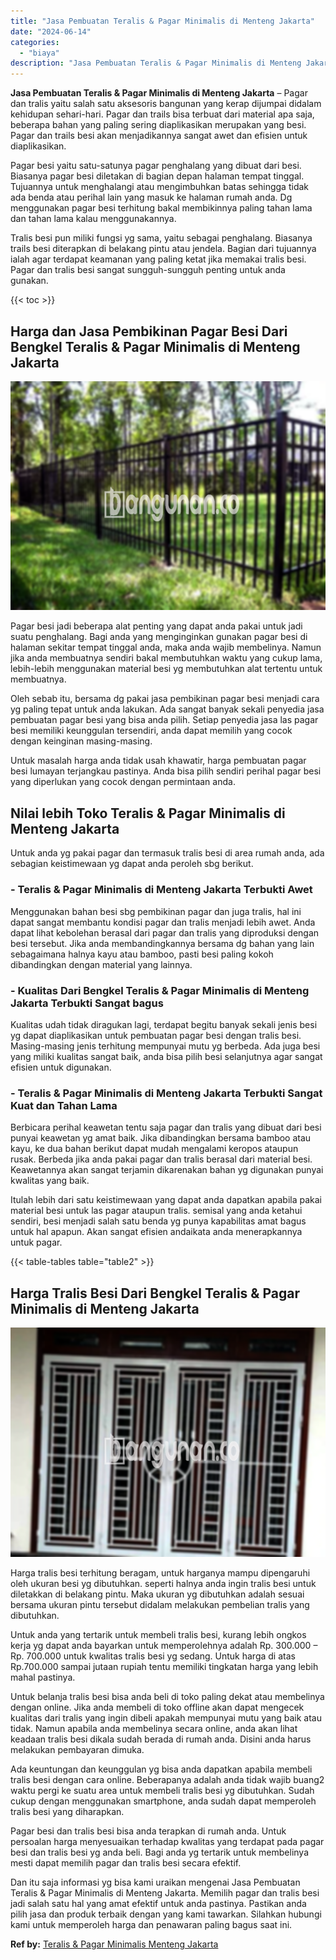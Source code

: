 ```yaml
---
title: "Jasa Pembuatan Teralis & Pagar Minimalis di Menteng Jakarta"
date: "2024-06-14"
categories: 
  - "biaya"
description: "Jasa Pembuatan Teralis & Pagar Minimalis di Menteng Jakarta. Dan itu saja informasi yg bisa kami uraikan mengenai Jasa Pembuatan Teralis & Pagar Minimalis di..."
---
```


**Jasa Pembuatan Teralis & Pagar Minimalis di Menteng Jakarta** – Pagar dan tralis yaitu salah satu aksesoris bangunan yang kerap dijumpai didalam kehidupan sehari-hari. Pagar dan trails bisa terbuat dari material apa saja, beberapa bahan yang paling sering diaplikasikan merupakan yang besi. Pagar dan trails besi akan menjadikannya sangat awet dan efisien untuk diaplikasikan.

Pagar besi yaitu satu-satunya pagar penghalang yang dibuat dari besi. Biasanya pagar besi diletakan di bagian depan halaman tempat tinggal. Tujuannya untuk menghalangi atau mengimbuhkan batas sehingga tidak ada benda atau perihal lain yang masuk ke halaman rumah anda. Dg menggunakan pagar besi terhitung bakal membikinnya paling tahan lama dan tahan lama kalau menggunakannya.

Tralis besi pun miliki fungsi yg sama, yaitu sebagai penghalang. Biasanya trails besi diterapkan di belakang pintu atau jendela. Bagian dari tujuannya ialah agar terdapat keamanan yang paling ketat jika memakai tralis besi. Pagar dan tralis besi sangat sungguh-sungguh penting untuk anda gunakan.

{{< toc >}}

## Harga dan Jasa Pembikinan Pagar Besi Dari Bengkel Teralis & Pagar Minimalis di Menteng Jakarta

![Jasa Pembuatan Teralis & Pagar Minimalis di Menteng Jakarta](/images/pagar-minimalis-murah-30.png)

Pagar besi jadi beberapa alat penting yang dapat anda pakai untuk jadi suatu penghalang. Bagi anda yang menginginkan gunakan pagar besi di halaman sekitar tempat tinggal anda, maka anda wajib membelinya. Namun jika anda membuatnya sendiri bakal membutuhkan waktu yang cukup lama, lebih-lebih menggunakan material besi yg membutuhkan alat tertentu untuk membuatnya.

Oleh sebab itu, bersama dg pakai jasa pembikinan pagar besi menjadi cara yg paling tepat untuk anda lakukan. Ada sangat banyak sekali penyedia jasa pembuatan pagar besi yang bisa anda pilih. Setiap penyedia jasa las pagar besi memiliki keunggulan tersendiri, anda dapat memilih yang cocok dengan keinginan masing-masing.

Untuk masalah harga anda tidak usah khawatir, harga pembuatan pagar besi lumayan terjangkau pastinya. Anda bisa pilih sendiri perihal pagar besi yang diperlukan yang cocok dengan permintaan anda.

## Nilai lebih Toko Teralis & Pagar Minimalis di Menteng Jakarta

Untuk anda yg pakai pagar dan termasuk tralis besi di area rumah anda, ada sebagian keistimewaan yg dapat anda peroleh sbg berikut.

### \- Teralis & Pagar Minimalis di Menteng Jakarta Terbukti Awet

Menggunakan bahan besi sbg pembikinan pagar dan juga tralis, hal ini dapat sangat membantu kondisi pagar dan tralis menjadi lebih awet. Anda dapat lihat kebolehan berasal dari pagar dan tralis yang diproduksi dengan besi tersebut. Jika anda membandingkannya bersama dg bahan yang lain sebagaimana halnya kayu atau bamboo, pasti besi paling kokoh dibandingkan dengan material yang lainnya.

### \- Kualitas Dari Bengkel Teralis & Pagar Minimalis di Menteng Jakarta Terbukti Sangat bagus

Kualitas udah tidak diragukan lagi, terdapat begitu banyak sekali jenis besi yg dapat diaplikasikan untuk pembuatan pagar besi dengan tralis besi. Masing-masing jenis terhitung mempunyai mutu yg berbeda. Ada juga besi yang miliki kualitas sangat baik, anda bisa pilih besi selanjutnya agar sangat efisien untuk digunakan.

### \- Teralis & Pagar Minimalis di Menteng Jakarta Terbukti Sangat Kuat dan Tahan Lama

Berbicara perihal keawetan tentu saja pagar dan tralis yang dibuat dari besi punyai keawetan yg amat baik. Jika dibandingkan bersama bamboo atau kayu, ke dua bahan berikut dapat mudah mengalami keropos ataupun rusak. Berbeda jika anda pakai pagar dan tralis berasal dari material besi. Keawetannya akan sangat terjamin dikarenakan bahan yg digunakan punyai kwalitas yang baik.

Itulah lebih dari satu keistimewaan yang dapat anda dapatkan apabila pakai material besi untuk las pagar ataupun tralis. semisal yang anda ketahui sendiri, besi menjadi salah satu benda yg punya kapabilitas amat bagus untuk hal apapun. Akan sangat efisien andaikata anda menerapkannya untuk pagar.

{{< table-tables table="table2" >}}

## Harga Tralis Besi Dari Bengkel Teralis & Pagar Minimalis di Menteng Jakarta

![Jasa Pembuatan Teralis & Pagar Minimalis di Menteng Jakarta](/images/teralis-minimalis-murah-17.png)

Harga tralis besi terhitung beragam, untuk harganya mampu dipengaruhi oleh ukuran besi yg dibutuhkan. seperti halnya anda ingin tralis besi untuk diletakkan di belakang pintu. Maka ukuran yg dibutuhkan adalah sesuai bersama ukuran pintu tersebut didalam melakukan pembelian tralis yang dibutuhkan.

Untuk anda yang tertarik untuk membeli tralis besi, kurang lebih ongkos kerja yg dapat anda bayarkan untuk memperolehnya adalah Rp. 300.000 – Rp. 700.000 untuk kwalitas tralis besi yg sedang. Untuk harga di atas Rp.700.000 sampai jutaan rupiah tentu memiliki tingkatan harga yang lebih mahal pastinya.

Untuk belanja tralis besi bisa anda beli di toko paling dekat atau membelinya dengan online. Jika anda membeli di toko offline akan dapat mengecek kualitas dari tralis yang ingin dibeli apakah mempunyai mutu yang baik atau tidak. Namun apabila anda membelinya secara online, anda akan lihat keadaan tralis besi dikala sudah berada di rumah anda. Disini anda harus melakukan pembayaran dimuka.

Ada keuntungan dan keunggulan yg bisa anda dapatkan apabila membeli tralis besi dengan cara online. Beberapanya adalah anda tidak wajib buang2 waktu pergi ke suatu area untuk membeli tralis besi yg dibutuhkan. Sudah cukup dengan menggunakan smartphone, anda sudah dapat memperoleh tralis besi yang diharapkan.

Pagar besi dan tralis besi bisa anda terapkan di rumah anda. Untuk persoalan harga menyesuaikan terhadap kwalitas yang terdapat pada pagar besi dan tralis besi yg anda beli. Bagi anda yg tertarik untuk membelinya mesti dapat memilih pagar dan tralis besi secara efektif.

Dan itu saja informasi yg bisa kami uraikan mengenai Jasa Pembuatan Teralis & Pagar Minimalis di Menteng Jakarta. Memilih pagar dan tralis besi jadi salah satu hal yang amat efektif untuk anda pastinya. Pastikan anda pilih jasa dan produk terbaik dengan yang kami tawarkan. Silahkan hubungi kami untuk memperoleh harga dan penawaran paling bagus saat ini.

**Ref by:** [Teralis & Pagar Minimalis Menteng Jakarta](https://id.wikipedia.org/wiki/Teralis)
